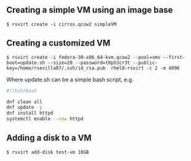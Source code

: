 ## Creating a simple VM using an image base

`$ rsvirt create -i cirros.qcow2 simpleVM`

## Creating a customized VM

`$ rsvirt create -i fedora-30-x86_64-kvm.qcow2 --pool=vms --first-boot=update.sh --size=20 --password=t0pS3cr3t --public-key=/home/rsevilla87/.ssh/id_rsa.pub  rhel8-rsvirt -c 2 -m 4096`

Where update.sh can be a simple bash script, e.g.

```bash
#!/bin/bash

dnf clean all
dnf update -y
dnf install httpd
systemctl enable --now httpd
```

## Adding a disk to a VM
`
$ rsvirt add-disk test-vm 10GB
`

